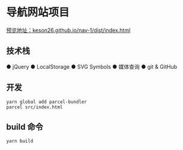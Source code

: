 # 导航网站项目
[预览地址：keson26.github.io/nav-1/dist/index.html](keson26.github.io/nav-1/dist/index.html)
## 技术栈
● jQuery
● LocalStorage
● SVG Symbols
● 媒体查询
● git & GitHub
## 开发
```
yarn global add parcel-bundler
parcel src/index.html
```
## build 命令
```
yarn build
```
